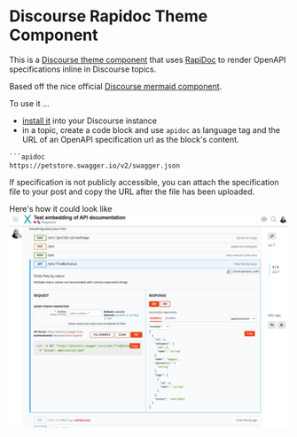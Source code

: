 # Discourse Rapidoc Theme Component

This is a [Discourse theme component](https://meta.discourse.org/t/beginners-guide-to-using-discourse-themes/91966) that uses [RapiDoc](https://rapidocweb.com/) to render OpenAPI specifications inline in Discourse topics.

Based off the nice official [Discourse mermaid component](https://github.com/discourse/discourse-mermaid-theme-component).

To use it ...

* [install it](https://meta.discourse.org/t/install-a-theme-or-theme-component/63682) into your Discourse instance
* in a topic, create a code block and use `apidoc` as language tag and the URL of an OpenAPI specification url as the block's content.

```
```apidoc
https://petstore.swagger.io/v2/swagger.json
```


If specification is not publicly accessible, you can attach the specification file to your post and copy the URL after the file has been uploaded.


Here's how it could look like
![rapidoc in discourse](image.png)